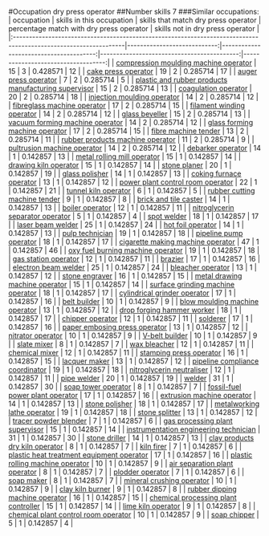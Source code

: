 #Occupation dry press operator
##Number skills 7
###Similar occupations:
| occupation                                                                                                      |   skills in this occupation |   skills that match dry press operator |   percentage match with dry press operator |   skills not in dry press operator |
|:----------------------------------------------------------------------------------------------------------------|----------------------------:|---------------------------------------:|-------------------------------------------:|-----------------------------------:|
| [compression moulding machine operator](compression_moulding_machine_operator.md)                               |                          15 |                                      3 |                                   0.428571 |                                 12 |
| [cake press operator](cake_press_operator.md)                                                                   |                          19 |                                      2 |                                   0.285714 |                                 17 |
| [auger press operator](auger_press_operator.md)                                                                 |                           7 |                                      2 |                                   0.285714 |                                  5 |
| [plastic and rubber products manufacturing supervisor](plastic_and_rubber_products_manufacturing_supervisor.md) |                          15 |                                      2 |                                   0.285714 |                                 13 |
| [coagulation operator](coagulation_operator.md)                                                                 |                          20 |                                      2 |                                   0.285714 |                                 18 |
| [injection moulding operator](injection_moulding_operator.md)                                                   |                          14 |                                      2 |                                   0.285714 |                                 12 |
| [fibreglass machine operator](fibreglass_machine_operator.md)                                                   |                          17 |                                      2 |                                   0.285714 |                                 15 |
| [filament winding operator](filament_winding_operator.md)                                                       |                          14 |                                      2 |                                   0.285714 |                                 12 |
| [glass beveller](glass_beveller.md)                                                                             |                          15 |                                      2 |                                   0.285714 |                                 13 |
| [vacuum forming machine operator](vacuum_forming_machine_operator.md)                                           |                          14 |                                      2 |                                   0.285714 |                                 12 |
| [glass forming machine operator](glass_forming_machine_operator.md)                                             |                          17 |                                      2 |                                   0.285714 |                                 15 |
| [fibre machine tender](fibre_machine_tender.md)                                                                 |                          13 |                                      2 |                                   0.285714 |                                 11 |
| [rubber products machine operator](rubber_products_machine_operator.md)                                         |                          11 |                                      2 |                                   0.285714 |                                  9 |
| [pultrusion machine operator](pultrusion_machine_operator.md)                                                   |                          14 |                                      2 |                                   0.285714 |                                 12 |
| [debarker operator](debarker_operator.md)                                                                       |                          14 |                                      1 |                                   0.142857 |                                 13 |
| [metal rolling mill operator](metal_rolling_mill_operator.md)                                                   |                          15 |                                      1 |                                   0.142857 |                                 14 |
| [drawing kiln operator](drawing_kiln_operator.md)                                                               |                          15 |                                      1 |                                   0.142857 |                                 14 |
| [stone planer](stone_planer.md)                                                                                 |                          20 |                                      1 |                                   0.142857 |                                 19 |
| [glass polisher](glass_polisher.md)                                                                             |                          14 |                                      1 |                                   0.142857 |                                 13 |
| [coking furnace operator](coking_furnace_operator.md)                                                           |                          13 |                                      1 |                                   0.142857 |                                 12 |
| [power plant control room operator](power_plant_control_room_operator.md)                                       |                          22 |                                      1 |                                   0.142857 |                                 21 |
| [tunnel kiln operator](tunnel_kiln_operator.md)                                                                 |                           6 |                                      1 |                                   0.142857 |                                  5 |
| [rubber cutting machine tender](rubber_cutting_machine_tender.md)                                               |                           9 |                                      1 |                                   0.142857 |                                  8 |
| [brick and tile caster](brick_and_tile_caster.md)                                                               |                          14 |                                      1 |                                   0.142857 |                                 13 |
| [boiler operator](boiler_operator.md)                                                                           |                          12 |                                      1 |                                   0.142857 |                                 11 |
| [nitroglycerin separator operator](nitroglycerin_separator_operator.md)                                         |                           5 |                                      1 |                                   0.142857 |                                  4 |
| [spot welder](spot_welder.md)                                                                                   |                          18 |                                      1 |                                   0.142857 |                                 17 |
| [laser beam welder](laser_beam_welder.md)                                                                       |                          25 |                                      1 |                                   0.142857 |                                 24 |
| [hot foil operator](hot_foil_operator.md)                                                                       |                          14 |                                      1 |                                   0.142857 |                                 13 |
| [pulp technician](pulp_technician.md)                                                                           |                          19 |                                      1 |                                   0.142857 |                                 18 |
| [pipeline pump operator](pipeline_pump_operator.md)                                                             |                          18 |                                      1 |                                   0.142857 |                                 17 |
| [cigarette making machine operator](cigarette_making_machine_operator.md)                                       |                          47 |                                      1 |                                   0.142857 |                                 46 |
| [oxy fuel burning machine operator](oxy_fuel_burning_machine_operator.md)                                       |                          19 |                                      1 |                                   0.142857 |                                 18 |
| [gas station operator](gas_station_operator.md)                                                                 |                          12 |                                      1 |                                   0.142857 |                                 11 |
| [brazier](brazier.md)                                                                                           |                          17 |                                      1 |                                   0.142857 |                                 16 |
| [electron beam welder](electron_beam_welder.md)                                                                 |                          25 |                                      1 |                                   0.142857 |                                 24 |
| [bleacher operator](bleacher_operator.md)                                                                       |                          13 |                                      1 |                                   0.142857 |                                 12 |
| [stone engraver](stone_engraver.md)                                                                             |                          16 |                                      1 |                                   0.142857 |                                 15 |
| [metal drawing machine operator](metal_drawing_machine_operator.md)                                             |                          15 |                                      1 |                                   0.142857 |                                 14 |
| [surface grinding machine operator](surface_grinding_machine_operator.md)                                       |                          18 |                                      1 |                                   0.142857 |                                 17 |
| [cylindrical grinder operator](cylindrical_grinder_operator.md)                                                 |                          17 |                                      1 |                                   0.142857 |                                 16 |
| [belt builder](belt_builder.md)                                                                                 |                          10 |                                      1 |                                   0.142857 |                                  9 |
| [blow moulding machine operator](blow_moulding_machine_operator.md)                                             |                          13 |                                      1 |                                   0.142857 |                                 12 |
| [drop forging hammer worker](drop_forging_hammer_worker.md)                                                     |                          18 |                                      1 |                                   0.142857 |                                 17 |
| [chipper operator](chipper_operator.md)                                                                         |                          12 |                                      1 |                                   0.142857 |                                 11 |
| [solderer](solderer.md)                                                                                         |                          17 |                                      1 |                                   0.142857 |                                 16 |
| [paper embosing press operator](paper_embosing_press_operator.md)                                               |                          13 |                                      1 |                                   0.142857 |                                 12 |
| [nitrator operator](nitrator_operator.md)                                                                       |                          10 |                                      1 |                                   0.142857 |                                  9 |
| [V-belt builder](V-belt_builder.md)                                                                             |                          10 |                                      1 |                                   0.142857 |                                  9 |
| [slate mixer](slate_mixer.md)                                                                                   |                           8 |                                      1 |                                   0.142857 |                                  7 |
| [wax bleacher](wax_bleacher.md)                                                                                 |                          12 |                                      1 |                                   0.142857 |                                 11 |
| [chemical mixer](chemical_mixer.md)                                                                             |                          12 |                                      1 |                                   0.142857 |                                 11 |
| [stamping press operator](stamping_press_operator.md)                                                           |                          16 |                                      1 |                                   0.142857 |                                 15 |
| [lacquer maker](lacquer_maker.md)                                                                               |                          13 |                                      1 |                                   0.142857 |                                 12 |
| [pipeline compliance coordinator](pipeline_compliance_coordinator.md)                                           |                          19 |                                      1 |                                   0.142857 |                                 18 |
| [nitroglycerin neutraliser](nitroglycerin_neutraliser.md)                                                       |                          12 |                                      1 |                                   0.142857 |                                 11 |
| [pipe welder](pipe_welder.md)                                                                                   |                          20 |                                      1 |                                   0.142857 |                                 19 |
| [welder](welder.md)                                                                                             |                          31 |                                      1 |                                   0.142857 |                                 30 |
| [soap tower operator](soap_tower_operator.md)                                                                   |                           8 |                                      1 |                                   0.142857 |                                  7 |
| [fossil-fuel power plant operator](fossil-fuel_power_plant_operator.md)                                         |                          17 |                                      1 |                                   0.142857 |                                 16 |
| [extrusion machine operator](extrusion_machine_operator.md)                                                     |                          14 |                                      1 |                                   0.142857 |                                 13 |
| [stone polisher](stone_polisher.md)                                                                             |                          18 |                                      1 |                                   0.142857 |                                 17 |
| [metalworking lathe operator](metalworking_lathe_operator.md)                                                   |                          19 |                                      1 |                                   0.142857 |                                 18 |
| [stone splitter](stone_splitter.md)                                                                             |                          13 |                                      1 |                                   0.142857 |                                 12 |
| [tracer powder blender](tracer_powder_blender.md)                                                               |                           7 |                                      1 |                                   0.142857 |                                  6 |
| [gas processing plant supervisor](gas_processing_plant_supervisor.md)                                           |                          15 |                                      1 |                                   0.142857 |                                 14 |
| [instrumentation engineering technician](instrumentation_engineering_technician.md)                             |                          31 |                                      1 |                                   0.142857 |                                 30 |
| [stone driller](stone_driller.md)                                                                               |                          14 |                                      1 |                                   0.142857 |                                 13 |
| [clay products dry kiln operator](clay_products_dry_kiln_operator.md)                                           |                           8 |                                      1 |                                   0.142857 |                                  7 |
| [kiln firer](kiln_firer.md)                                                                                     |                           7 |                                      1 |                                   0.142857 |                                  6 |
| [plastic heat treatment equipment operator](plastic_heat_treatment_equipment_operator.md)                       |                          17 |                                      1 |                                   0.142857 |                                 16 |
| [plastic rolling machine operator](plastic_rolling_machine_operator.md)                                         |                          10 |                                      1 |                                   0.142857 |                                  9 |
| [air separation plant operator](air_separation_plant_operator.md)                                               |                           8 |                                      1 |                                   0.142857 |                                  7 |
| [plodder operator](plodder_operator.md)                                                                         |                           7 |                                      1 |                                   0.142857 |                                  6 |
| [soap maker](soap_maker.md)                                                                                     |                           8 |                                      1 |                                   0.142857 |                                  7 |
| [mineral crushing operator](mineral_crushing_operator.md)                                                       |                          10 |                                      1 |                                   0.142857 |                                  9 |
| [clay kiln burner](clay_kiln_burner.md)                                                                         |                           9 |                                      1 |                                   0.142857 |                                  8 |
| [rubber dipping machine operator](rubber_dipping_machine_operator.md)                                           |                          16 |                                      1 |                                   0.142857 |                                 15 |
| [chemical processing plant controller](chemical_processing_plant_controller.md)                                 |                          15 |                                      1 |                                   0.142857 |                                 14 |
| [lime kiln operator](lime_kiln_operator.md)                                                                     |                           9 |                                      1 |                                   0.142857 |                                  8 |
| [chemical plant control room operator](chemical_plant_control_room_operator.md)                                 |                          10 |                                      1 |                                   0.142857 |                                  9 |
| [soap chipper](soap_chipper.md)                                                                                 |                           5 |                                      1 |                                   0.142857 |                                  4 |
